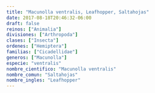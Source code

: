 ```yaml
---
title: "Macunolla ventralis, Leafhopper, Saltahojas"
date: 2017-08-18T20:46:32-06:00
draft: false
reinos: ["Animalia"]
divisiones: ["Arthropoda"]
clases: ["Insecta"]
ordenes: ["Hemiptera"]
familias: ["Cicadellidae"]
generos: ["Macunolla"]
especie: "ventralis"
nombre_cientifico: "Macunolla ventralis"
nombre_comun: "Saltahojas"
nombre_ingles: "Leafhopper"
---
```

